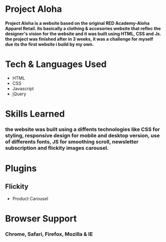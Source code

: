 # Project Aloha

#### Project Aloha is a website based on the original RED Academy-Aloha Apparel Retail. its basically a clothing & accesories website that reflec the designer's vision for the website and it was built using HTML, CSS and Js. the project was finished after in 3 weeks, it was a challenge for myself due its the first website i build by my own.

# Tech & Languages Used
* HTML
* CSS
* Javascript
* jQuery

# Skills Learned
### the website was built using a diffents technologies like CSS for styling, responsive design for mobile and desktop version, use of differents fonts, JS for smoothing scroll, newsletter subscription and flickity images carousel.



# Plugins
## Flickity
* Product Carousel

# Browser Support
### Chrome, Safari, Firefox, Mozilla & IE

